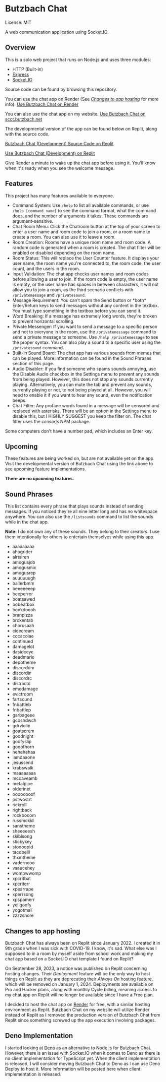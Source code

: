 # Butzbach Chat

License: MIT

A web communication application using Socket.IO.

## Overview

This is a solo web project that runs on Node.js and uses three modules:

* HTTP (Built-in)
* [Express](https://expressjs.com)
* [Socket.IO](https://socket.io)

Source code can be found by browsing this repository.

You can use the chat app on Render (See _[Changes to app hosting](#changes-to-app-hosting)_ for more info).
[Use Butzbach Chat on Render](https://butzbach-chat.onrender.com)

You can also use the chat app on my website.
[Use Butzbach Chat on scot.butzbach.net](https://scot.butzbach.net/chat.php)

The developmental version of the app can be found below on Replit, along with the source code.

[Butzbach Chat (Development) Source Code on Replit](https://replit.com/@SButzbach07/Butzbach-Chat-Development)

[Use Butzbach Chat (Development) on Replit](https://butzbach-chat-development.sbutzbach07.repl.co)

Give Render a minute to wake up the chat app before using it. You'll know when it's ready when you see the welcome message.

## Features

This project has many features available to everyone.

* Command System: Use `/help` to list all available commands, or use `/help [command_name]` to see the command format, what the command does, and the number of arguments it takes. These commands are argument-sensitive.
* Chat Room Menu: Click the Chatroom button at the top of your screen to enter a user name and room code to join a room, or a room name to create a room. You can also use it to leave a room.
* Room Creation: Rooms have a unique room name and room code. A random code is generated when a room is created. The chat filter will be enabled or disabled depending on the room name.
* Room Status: This will replace the User Counter feature. It displays your user name, the room name you're connected to, the room code, the user count, and the users in the room.
* Input Validation: The chat app checks user names and room codes before allowing a user to join. If the room code is empty, the user name is empty, or the user name has spaces in between characters, it will not allow you to join a room, as the third scenario conflicts with `/privatemessage` and `/privatesound`.
* Message Requirement: You can't spam the Send button or \*both\* Enter/Return keys to send messages without any content in the textbox. You must type something in the textbox before you can send it.
* Word Breaking: If a message has extremely long words, they're broken to prevent horizontal scrolling.
* Private Messenger: If you want to send a message to a specific person and not to everyone in the room, use the `/privatemessage` command to send a private message to someone. Use `/help /privatemessage` to see the proper syntax. You can also play a sound to a specific user using the `/privatesound` command.
* Built-in Sound Board: The chat app has various sounds from memes that can be played. More information can be found in the Sound Phrases section of this page.
* Audio Disabler: If you find someone who spams sounds annoying, use the Disable Audio checkbox in the Settings menu to prevent any sounds from being played. However, this does not stop any sounds currently playing. Alternatively, you can mute the tab and prevent any sounds, currently playing or not, to not being played at all. However, you will need to enable it if you want to hear any sound, even the notification beeps.
* Chat Filter: Any profane words found in a message will be censored and replaced with asterisks. There will be an option in the Settings menu to disable this, but I HIGHLY SUGGEST you keep the filter on. The chat filter uses the _censorjs_ NPM package.

Some computers don't have a number pad, which includes an Enter key.

## Upcoming

These features are being worked on, but are not available yet on the app. Visit the developmental version of Butzbach Chat using the link above to see upcoming feature implementations.

__There are no upcoming features.__

## Sound Phrases

This list contains every phrase that plays sounds instead of sending messages. If you noticed they're all nine letter long and has no whitespace anywhere. You can also use the `/listsounds` command to list the sounds while in the chat app.

__Note:__ I do not own any of these sounds. They belong to their creators. I use them intentionally for others to entertain themselves while using this app.

* aaaaaaaaa
* ahogrider
* alrtsiren
* amogusjob
* amogusmix
* amogusrep
* auuuuuugh
* ballerbmm
* beeeeeeep
* beeperror
* boatsawed
* bobeatbox
* bonkdoooh
* branpizza
* brokentab
* chorusaah
* cicecream
* cocacolae
* continued
* damagelot
* dasideeye
* deadmario
* depotheme
* discorddm
* discordin
* discordrc
* distractd
* emodamage
* evictroom
* fartsound
* fnbattleb
* fnbattlep
* garbageee
* gcosndwch
* gdrviolin
* goatscrem
* goodnight
* goofyslip
* gooofhorn
* hehehehaa
* iamdaaone
* jesussend
* krabswalk
* maaaaaaaa
* mccaveamb
* metalpipe
* olderinet
* oooooooof
* pstwostrt
* rickrolll
* rightback
* rockbooom
* russmckid
* sanstheme
* sheeeeesh
* skibisong
* stickykey
* stoooopid
* tacobelll
* thxmtheme
* vadernooo
* vsaucehey
* wompwwomp
* xpcritbat
* xpcriterr
* xpearrape
* xperrsong
* xpspamerr
* yellgoofy
* yogotmail
* zzzzsnore

## Changes to app hosting

Butzbach Chat has always been on Replit since January 2022. I created it in 9th grade when I was sick with COVID-19. I know, it's sad. What else was I supposed to in a room by myself aside from school work and making my chat app based on a Socket.IO chat template I found on Replit?

On September 28, 2023, a notice was published on Replit concerning hosting changes. Their _Deployment_ feature will be the only way to host things on Replit as they are deprecating their _Always On_ hosting feature, which will be removed on January 1, 2024. Deployments are available on Pro and Hacker plans, along with monthly Cycle billing, meaning access to my chat app on Replit will no longer be available since I have a Free plan.

I decided to host the chat app on [Render](https://render.com) for free, with a similar hosting environment as Replit. Butzbach Chat on my website will utilize Render instead of Replit as I removed the production version of Butzbach Chat from Replit since something screwed up the app execution involving packages.

## Deno Implementation

I started looking at [Deno](https://deno.com) as an alternative to Node.js for Butzbach Chat. However, there is an issue with Socket.IO when it comes to Deno as there is no client implementation for TypeScript yet. When the client implementation is released, I will consider moving Butzbach Chat to Deno as I can use Deno Deploy to host it. More information will be posted here when client implementation is released.
